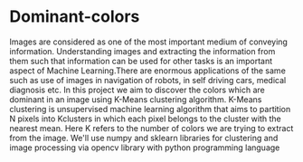 # Dominant-colors
Images are considered as one of the most important medium of conveying
information. Understanding images and extracting the information from
them such that information can be used for other tasks is an important
aspect of Machine Learning.There are enormous applications of the same
such as use of images in navigation of robots, in self driving cars, medical
diagnosis etc. In this project we aim to discover the colors which are
dominant in an image using K-Means clustering algorithm. K-Means
clustering is unsupervised machine learning algorithm that aims to
partition N pixels into Kclusters in which each pixel belongs to the cluster
with the nearest mean. Here K refers to the number of colors we are
trying to extract from the image. We'll use numpy and sklearn libraries for
clustering and image processing via opencv library with python
programming language
